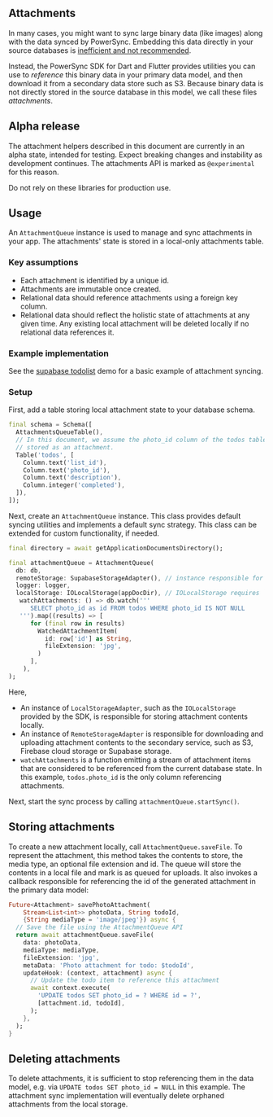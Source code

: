 ## Attachments

In many cases, you might want to sync large binary data (like images) along with the data synced by
PowerSync.
Embedding this data directly in your source databases is [inefficient and not recommended](https://docs.powersync.com/usage/use-case-examples/attachments).

Instead, the PowerSync SDK for Dart and Flutter provides utilities you can use to _reference_ this binary data
in your primary data model, and then download it from a secondary data store such as S3.
Because binary data is not directly stored in the source database in this model, we call these files _attachments_.

## Alpha release

The attachment helpers described in this document are currently in an alpha state, intended for testing.
Expect breaking changes and instability as development continues.
The attachments API is marked as `@experimental` for this reason.

Do not rely on these libraries for production use.

## Usage

An `AttachmentQueue` instance is used to manage and sync attachments in your app.
The attachments' state is stored in a local-only attachments table.

### Key assumptions

- Each attachment is identified by a unique id.
- Attachments are immutable once created.
- Relational data should reference attachments using a foreign key column.
- Relational data should reflect the holistic state of attachments at any given time. Any existing local attachment
  will be deleted locally if no relational data references it.

### Example implementation

See the [supabase todolist](https://github.com/powersync-ja/powersync.dart/tree/main/demos/supabase-todolist) demo for
a basic example of attachment syncing.

### Setup

First, add a table storing local attachment state to your database schema.

```dart
final schema = Schema([
  AttachmentsQueueTable(),
  // In this document, we assume the photo_id column of the todos table references an optional photo
  // stored as an attachment.
  Table('todos', [
    Column.text('list_id'),
    Column.text('photo_id'),
    Column.text('description'),
    Column.integer('completed'),
  ]),
]);
```

Next, create an `AttachmentQueue` instance. This class provides default syncing utilities and implements a default
sync strategy. This class can be extended for custom functionality, if needed.

```dart
final directory = await getApplicationDocumentsDirectory();

final attachmentQueue = AttachmentQueue(
  db: db,
  remoteStorage: SupabaseStorageAdapter(), // instance responsible for uploads and downloads
  logger: logger,
  localStorage: IOLocalStorage(appDocDir), // IOLocalStorage requires `dart:io` and is not available on the web
   watchAttachments: () => db.watch('''
      SELECT photo_id as id FROM todos WHERE photo_id IS NOT NULL
   ''').map((results) => [
      for (final row in results)
        WatchedAttachmentItem(
          id: row['id'] as String,
          fileExtension: 'jpg',
        )
      ],
    ),
);
```

Here,

 - An instance of `LocalStorageAdapter`, such as the `IOLocalStorage` provided by the SDK, is responsible for storing
   attachment contents locally.
 - An instance of `RemoteStorageAdapter` is responsible for downloading and uploading attachment contents to the secondary
   service, such as S3, Firebase cloud storage or Supabase storage.
 - `watchAttachments` is a function emitting a stream of attachment items that are considered to be referenced from
   the current database state. In this example, `todos.photo_id` is the only column referencing attachments.

Next, start the sync process by calling `attachmentQueue.startSync()`.

## Storing attachments

To create a new attachment locally, call `AttachmentQueue.saveFile`. To represent the attachment, this method takes
the contents to store, the media type, an optional file extension and id.
The queue will store the contents in a local file and mark is as queued for uploads. It also invokes a callback
responsible for referencing the id of the generated attachment in the primary data model:

```dart
Future<Attachment> savePhotoAttachment(
    Stream<List<int>> photoData, String todoId,
    {String mediaType = 'image/jpeg'}) async {
  // Save the file using the AttachmentQueue API
  return await attachmentQueue.saveFile(
    data: photoData,
    mediaType: mediaType,
    fileExtension: 'jpg',
    metaData: 'Photo attachment for todo: $todoId',
    updateHook: (context, attachment) async {
      // Update the todo item to reference this attachment
      await context.execute(
        'UPDATE todos SET photo_id = ? WHERE id = ?',
        [attachment.id, todoId],
      );
    },
  );
}
```

## Deleting attachments

To delete attachments, it is sufficient to stop referencing them in the data model, e.g. via
`UPDATE todos SET photo_id = NULL` in this example. The attachment sync implementation will eventually
delete orphaned attachments from the local storage.

